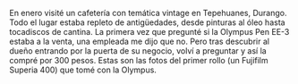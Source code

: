 En enero visité un cafetería con temática vintage en Tepehuanes, Durango. Todo el lugar estaba repleto de antigüedades, desde pinturas al óleo hasta tocadiscos de cantina. La primera vez que pregunté si la Olympus Pen EE-3 estaba a la venta, una empleada me dijo que no. Pero tras descubrir al dueño entrando por la puerta de su negocio, volví a preguntar y así la compré por 300 pesos. Estas son las fotos del primer rollo (un Fujifilm Superia 400) que tomé con la Olympus.
